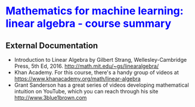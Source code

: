 # <span style=color:blue> Mathematics for machine learning: linear algebra - course summary </span>
## External Documentation

- Introduction to Linear Algebra by Gilbert Strang, Wellesley-Cambridge Press, 5th Ed, 2016. 
http://math.mit.edu/~gs/linearalgebra/
- Khan Academy. For this course, there's a handy group of videos at https://www.khanacademy.org/math/linear-algebra
- Grant Sanderson has a great series of videos developing mathematical intuition on YouTube, which you can reach through his site 
http://www.3blue1brown.com






